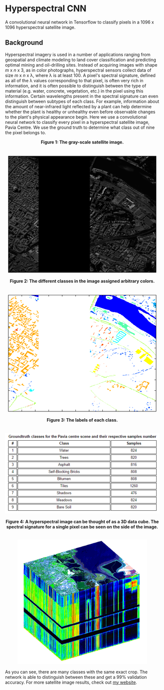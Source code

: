 # Hyperspectral CNN
A convolutional neural network in Tensorflow to classify pixels in a 1096 x 1096 hyperspectral satellite image.  

## Background
Hyperspectral imagery is used in a number of applications ranging from geospatial and climate modeling to land cover classification and predicting optimal mining and oil-drilling sites. Instead of acquiring images with shape *m* x *n* x 3, as in color photographs, hyperspectral sensors collect data of size *m* x *n* x &lambda;, where &lambda; is at least 100. A pixel's spectral signature, defined as all of the &lambda; values corresponding to that pixel, is often very rich in information, and it is often possible to distinguish between the type of material (e.g. water, concrete, vegetation, etc.) in the pixel using this information. Certain wavelengths present in the spectral signature can even distinguish between subtypes of each class. For example, information about the amount of near-infrared light reflected by a plant can help determine whether the plant is healthy or unhealthy even before observable changes to the plant's physical appearance begin. Here we use a convolutional neural network to classify every pixel in a hyperspectral satellite image, Pavia Centre. 
We use the ground truth to determine what class out of nine the pixel belongs to.  
  
  
<p align="center">
<b>Figure 1: The gray-scale satellite image.</b><br>
  <br><br>
  <img src="https://github.com/MichaelTeti/LandCoverClassification/blob/master/Pavia_60.png">
</p>  
  
  
<p align="center">
<b>Figure 2: The different classes in the image assigned arbitrary colors.</b><br>
  <br><br>
  <img src="https://github.com/MichaelTeti/LandCoverClassification/blob/master/Pavia_gt.png">
</p>  
  
  
<p align="center">
<b>Figure 3: The labels of each class.</b><br>
  <br><br>
  <img src="https://github.com/MichaelTeti/LandCoverClassification/blob/master/pavia.png">
</p>  
  
  
<p align="center">
<b>Figure 4: A hyperspectral image can be thought of as a 3D data cube. The spectral signature for a single pixel can be seen on the side of the image.</b><br>
  <br><br>
  <img src="https://github.com/MichaelTeti/LandCoverClassification/blob/master/3907041_orig.png">
</p>  
  
  
As you can see, there are many classes with the same exact crop. The network is able to distinguish between these and get a 99% validation accuracy. For more satellite image results, check out [my website](https://mtetiresearch.com/gallery/).
